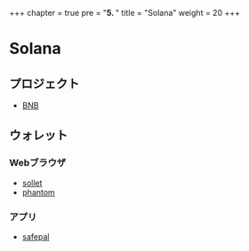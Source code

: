 +++
chapter = true
pre = "<b>5. </b>"
title = "Solana"
weight = 20
+++

# Solana

## プロジェクト
- [BNB](/solana/raydium/)

## ウォレット

### Webブラウザ
- [sollet](https://www.sollet.io)
- [phantom](https://phantom.app)

### アプリ
- [safepal](https://safepal.io)


